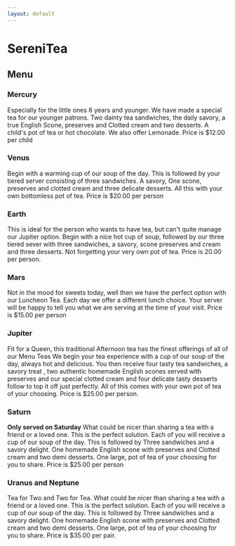 ```yaml
---
layout: default
---
```

# SereniTea

## Menu

### Mercury
Especially for the little ones 8 years and younger.
We have made a special tea for our younger patrons. Two dainty tea sandwiches, the daily savory, a true English Scone, preserves and Clotted cream and two desserts. A child's pot of tea or hot chocolate. We also offer Lemonade.
Price is $12.00 per child

### Venus
Begin with a warming cup of our soup of the day. This is followed by your tiered server consisting of three sandwiches. A savory, One scone, preserves and clotted cream and three delicate desserts. All this with your own bottomless pot of tea.
Price is $20.00 per person

### Earth
This is ideal for the person who wants to have tea, but can't quite manage our Jupiter option.
Begin with a nice hot cup of soup, followed by our three tiered sever with three sandwiches, a savory, scone preserves and cream and three desserts.  Not forgetting your very own pot of tea.
Price is 20.00 per person.

### Mars
Not in the mood for sweets today, well then we have the perfect option with our Luncheon Tea.  Each day we offer a different lunch choice. Your server will be happy to tell you what we are serving at the time of your visit.
Price is $15.00 per person

### Jupiter
Fit for a Queen, this traditional Afternoon tea has the finest offerings of all of our Menu Teas
We begin your tea experience with a cup of our soup of the day, always hot and delicious. You then receive four tasty tea sandwiches, a savory treat , two authentic homemade English scones served with preserves and our special clotted cream and four delicate tasty desserts follow to top it off just perfectly. All of this comes with your own pot of tea of your choosing.
Price is $25.00 per person.

### Saturn
**Only served on Saturday**
What could be nicer than sharing a tea with a friend or a loved one. This is the perfect solution. Each of you will receive a cup of our soup of the day. This is followed by Three sandwiches and a savory delight. One homemade English scone with preserves and Clotted cream and two demi desserts. One large,  pot of tea of your choosing for you to share.
Price is $25.00 per person

### Uranus and Neptune
Tea for Two and Two for Tea.
What could be nicer than sharing a tea with a friend or a loved one. This is the perfect solution. Each of you will receive a cup of our soup of the day. This is followed by Three sandwiches and a savory delight. One homemade English scone with preserves and Clotted cream and two demi desserts. One large,  pot of tea of your choosing for you to share.
Price is $35.00 per pair.
